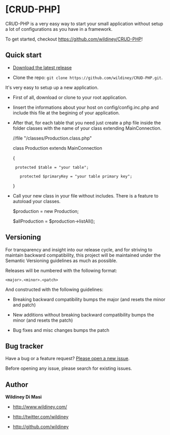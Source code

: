 # [CRUD-PHP] 

CRUD-PHP is a very easy way to start your small application without setup a lot of configurations as you have in a framework.

To get started, checkout https://github.com/wildiney/CRUD-PHP!



## Quick start

* [Download the latest release](https://github.com/wildiney/CRUD-PHP)

* Clone the repo: `git clone https://github.com/wildiney/CRUD-PHP.git`.


It's very easy to setup up a new application.

* First of all, download or clone to your root application.

* Iinsert the informations about your host on config/config.inc.php and include this file at the begining of your application.

  <?php include_once('../config/config.inc.php'); ?>

* After that, for each table that you need just create a php file inside the folder classes with the name of your class extending MainConnection.
  
  //file "/classes/Production.class.php"
  
  
  class Production extends MainConnection
  
  
  {
  
  
  	   protected $table = "your table";
	
	     protected $primaryKey = "your table primary key";
  
  }

* Call your new class in your file without includes. There is a feature to autoload your classes.


  $production = new Production;


  $allProduction = $production->listAll();



## Versioning

For transparency and insight into our release cycle, and for striving to maintain backward compatibility, this project will be maintained under the Semantic Versioning guidelines as much as possible.

Releases will be numbered with the following format:

`<major>.<minor>.<patch>`

And constructed with the following guidelines:

* Breaking backward compatibility bumps the major (and resets the minor and patch)

* New additions without breaking backward compatibility bumps the minor (and resets the patch)

* Bug fixes and misc changes bumps the patch



## Bug tracker

Have a bug or a feature request? [Please open a new issue](https://github.com/wildiney/CRUD-PHP/issues). 

Before opening any issue, please search for existing issues.



## Author

**Wildiney Di Masi**

+ http://www.wildiney.com/

+ http://twitter.com/wildiney

+ http://github.com/wildiney

